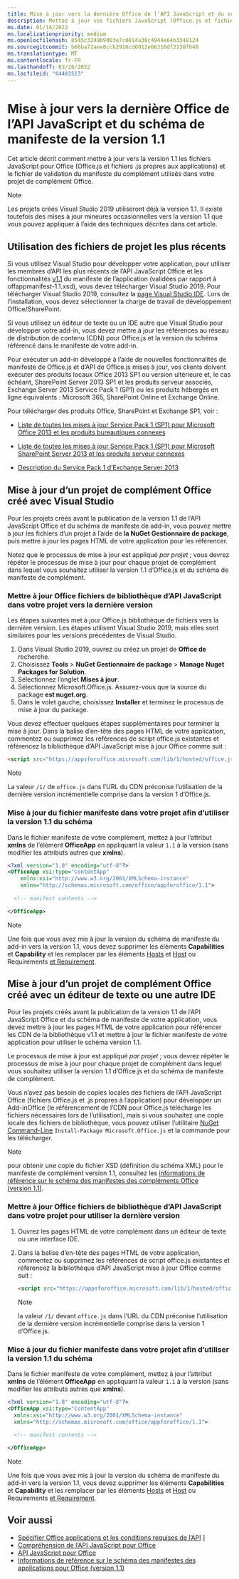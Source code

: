 ```yaml
---
title: Mise à jour vers la dernière Office de l’API JavaScript et du schéma de manifeste de la version 1.1
description: Mettez à jour vos fichiers JavaScript (Office.js et fichiers .js propres aux applications) et le fichier de validation du manifeste du complément dans votre projet Complément Office vers la version 1.1.
ms.date: 01/14/2022
ms.localizationpriority: medium
ms.openlocfilehash: 8545c3249b9d03e7c0014a38c4944e64b3348124
ms.sourcegitcommit: b66ba72aee8ccb2916cd6012e66316df2130f640
ms.translationtype: MT
ms.contentlocale: fr-FR
ms.lasthandoff: 03/26/2022
ms.locfileid: "64483513"
---
```

# <a name="update-to-the-latest-office-javascript-api-library-and-version-11-add-in-manifest-schema"></a>Mise à jour vers la dernière Office de l’API JavaScript et du schéma de manifeste de la version 1.1

Cet article décrit comment mettre à jour vers la version 1.1 les fichiers JavaScript pour Office (Office.js et fichiers .js propres aux applications) et le fichier de validation du manifeste du complément utilisés dans votre projet de complément Office.

> [!NOTE]
> Les projets créés Visual Studio 2019 utiliseront déjà la version 1.1. Il existe toutefois des mises à jour mineures occasionnelles vers la version 1.1 que vous pouvez appliquer à l’aide des techniques décrites dans cet article.

## <a name="use-the-most-up-to-date-project-files"></a>Utilisation des fichiers de projet les plus récents

Si vous utilisez Visual Studio pour développer votre application, pour utiliser les membres d’API les plus récents de l’API JavaScript Office et les fonctionnalités [v1.1](../develop/add-in-manifests.md) du manifeste de l’application (validées par rapport à offappmanifest-1.1.xsd), vous devez télécharger Visual Studio 2019. Pour télécharger Visual Studio 2019, consultez la [page Visual Studio IDE](https://visualstudio.microsoft.com/vs/). Lors de l’installation, vous devez sélectionner la charge de travail de développement Office/SharePoint.

Si vous utilisez un éditeur de texte ou un IDE autre que Visual Studio pour développer votre add-in, vous devez mettre à jour les références au réseau de distribution de contenu (CDN) pour Office.js et la version du schéma référencé dans le manifeste de votre add-in.

Pour exécuter un add-in développé à l’aide de nouvelles fonctionnalités de manifeste de Office.js et d’API de Office.js mises à jour, vos clients doivent exécuter des produits locaux Office 2013 SP1 ou version ultérieure et, le cas échéant, SharePoint Server 2013 SP1 et les produits serveur associés, Exchange Server 2013 Service Pack 1 (SP1) ou les produits hébergés en ligne équivalents : Microsoft 365, SharePoint Online et Exchange Online.

Pour télécharger des produits Office, SharePoint et Exchange SP1, voir :

- [Liste de toutes les mises à jour Service Pack 1 (SP1) pour Microsoft Office 2013 et les produits bureautiques connexes](https://support.microsoft.com/kb/2850036)

- [Liste de toutes les mises à jour Service Pack 1 (SP1) pour Microsoft SharePoint Server 2013 et les produits serveur connexes](https://support.microsoft.com/kb/2850035)

- [Description du Service Pack 1 d’Exchange Server 2013](https://support.microsoft.com/kb/2926248)

## <a name="updating-an-office-add-in-project-created-with-visual-studio"></a>Mise à jour d’un projet de complément Office créé avec Visual Studio

Pour les projets créés avant la publication de la version 1.1 de l’API JavaScript Office et du schéma de manifeste de add-in, vous pouvez mettre à jour les fichiers d’un projet à l’aide de **la NuGet Gestionnaire de package**, puis mettre à jour les pages HTML de votre application pour les référencer.

Notez que le processus de mise à jour est appliqué  _par projet_  ; vous devrez répéter le processus de mise à jour pour chaque projet de complément dans lequel vous souhaitez utiliser la version 1.1 d’Office.js et du schéma de manifeste de complément.

### <a name="update-the-office-javascript-api-library-files-in-your-project-to-the-newest-release"></a>Mettre à jour Office fichiers de bibliothèque d’API JavaScript dans votre projet vers la dernière version

Les étapes suivantes met à jour Office.js bibliothèque de fichiers vers la dernière version. Les étapes utilisent Visual Studio 2019, mais elles sont similaires pour les versions précédentes de Visual Studio.

1. Dans Visual Studio 2019, ouvrez ou créez un projet de **Office de** recherche.
2. Choisissez **Tools** >  **NuGet Gestionnaire de package** >  **Manage Nuget Packages for Solution**.
3. Sélectionnez l’onglet **Mises à jour**.
4. Sélectionnez Microsoft.Office.js. Assurez-vous que la source du package **est nuget.org**.
5. Dans le volet gauche, choisissez **Installer** et terminez le processus de mise à jour du package.

Vous devez effectuer quelques étapes supplémentaires pour terminer la mise à jour. Dans la  balise d’en-tête des pages HTML de votre application, commentez ou supprimez les références de script office.js existantes et référencez la bibliothèque d’API JavaScript mise à jour Office comme suit :

  ```html
  <script src="https://appsforoffice.microsoft.com/lib/1/hosted/office.js" type="text/javascript"></script>
  ```

   > [!NOTE]
   > La valeur `/1/` de `office.js` dans l’URL du CDN préconise l’utilisation de la dernière version incrémentielle comprise dans la version 1 d’Office.js.

### <a name="update-the-manifest-file-in-your-project-to-use-schema-version-11"></a>Mise à jour du fichier manifeste dans votre projet afin d’utiliser la version 1.1 du schéma

Dans le fichier manifeste de votre complément, mettez à jour l’attribut **xmlns** de l’élément **OfficeApp** en appliquant la valeur `1.1` à la version (sans modifier les attributs autres que **xmlns**).

```xml
<?xml version="1.0" encoding="utf-8"?>
<OfficeApp xsi:type="ContentApp"
    xmlns:xsi="http://www.w3.org/2001/XMLSchema-instance"
    xmlns="http://schemas.microsoft.com/office/appforoffice/1.1">
  
  <!-- manifest contents -->

</OfficeApp>
```

> [!NOTE]
> Une fois que vous avez mis à jour la version du schéma de manifeste du add-in vers la version 1.1, vous devez supprimer les éléments **Capabilities** et **Capability** et les remplacer par les éléments [Hosts](/javascript/api/manifest/hosts) et [Host](/javascript/api/manifest/host) ou Requirements [et Requirement](specify-office-hosts-and-api-requirements.md).

## <a name="updating-an-office-add-in-project-created-with-a-text-editor-or-other-ide"></a>Mise à jour d’un projet de complément Office créé avec un éditeur de texte ou une autre IDE

Pour les projets créés avant la publication de la version 1.1 de l’API JavaScript Office et du schéma de manifeste de votre application, vous devez mettre à jour les pages HTML de votre application pour référencer les CDN de la bibliothèque v1.1 et mettre à jour le fichier manifeste de votre application pour utiliser le schéma version 1.1.

Le processus de mise à jour est appliqué  _par projet_  ; vous devrez répéter le processus de mise à jour pour chaque projet de complément dans lequel vous souhaitez utiliser la version 1.1 d’Office.js et du schéma de manifeste de complément.

Vous n’avez pas besoin de copies locales des fichiers de l’API JavaScript Office (fichiers Office.js et .js propres à l’application) pour développer un Add-inOffice (le référencement de l’CDN pour Office.js télécharge les fichiers nécessaires lors de l’utilisation), mais si vous souhaitez une copie locale des fichiers de bibliothèque, vous pouvez utiliser l’utilitaire [NuGet Command-Line](https://docs.nuget.org/consume/installing-nuget) `Install-Package Microsoft.Office.js` et la commande pour les télécharger.

> [!NOTE]
> pour obtenir une copie du fichier XSD (définition du schéma XML) pour le manifeste de complément version 1.1, consultez les [informations de référence sur le schéma des manifestes des compléments Office (version 1.1)](../develop/add-in-manifests.md).

### <a name="update-the-office-javascript-api-library-files-in-your-project-to-use-the-newest-release"></a>Mettre à jour Office fichiers de bibliothèque d’API JavaScript dans votre projet pour utiliser la dernière version

1. Ouvrez les pages HTML de votre complément dans un éditeur de texte ou une interface IDE.

2. Dans la  balise d’en-tête des pages HTML de votre application, commentez ou supprimez les références de script office.js existantes et référencez la bibliothèque d’API JavaScript mise à jour Office comme suit :

    ```html
    <script src="https://appsforoffice.microsoft.com/lib/1/hosted/office.js" type="text/javascript"></script>
    ```

   > [!NOTE]
   > la valeur `/1/` devant `office.js` dans l’URL du CDN préconise l’utilisation de la dernière version incrémentielle comprise dans la version 1 d’Office.js.

### <a name="update-the-manifest-file-in-your-project-to-use-schema-version-11"></a>Mise à jour du fichier manifeste dans votre projet afin d’utiliser la version 1.1 du schéma

Dans le fichier manifeste de votre complément, mettez à jour l’attribut **xmlns** de l’élément **OfficeApp** en appliquant la valeur `1.1` à la version (sans modifier les attributs autres que **xmlns**).

```xml
<?xml version="1.0" encoding="utf-8"?>
<OfficeApp xsi:type="ContentApp"
  xmlns:xsi="http://www.w3.org/2001/XMLSchema-instance"
  xmlns="http://schemas.microsoft.com/office/appforoffice/1.1">
  
  <!-- manifest contents -->

</OfficeApp>
```

> [!NOTE]
> Une fois que vous avez mis à jour la version du schéma de manifeste du add-in vers la version 1.1, vous devez supprimer les éléments **Capabilities** et **Capability** et les remplacer par les éléments [Hosts](/javascript/api/manifest/hosts) et [Host](/javascript/api/manifest/host) ou Requirements [et Requirement](specify-office-hosts-and-api-requirements.md).

## <a name="see-also"></a>Voir aussi

- [Spécifier Office applications et les conditions requises de l’API](specify-office-hosts-and-api-requirements.md) ]
- [Compréhension de l’API JavaScript pour Office](understanding-the-javascript-api-for-office.md)
- [API JavaScript pour Office](../reference/javascript-api-for-office.md)
- [Informations de référence sur le schéma des manifestes des applications pour Office (version 1.1)](../develop/add-in-manifests.md)
